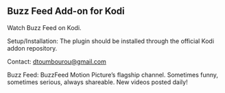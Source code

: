 Buzz Feed Add-on for Kodi
-------------------------------------------
Watch Buzz Feed on Kodi.

Setup/Installation: 
The plugin should be installed through the official Kodi addon repository.

Contact:
dtoumbourou@gmail.com

Buzz Feed: 
BuzzFeed Motion Picture’s flagship channel. Sometimes funny, sometimes serious, always shareable. New videos posted daily!
